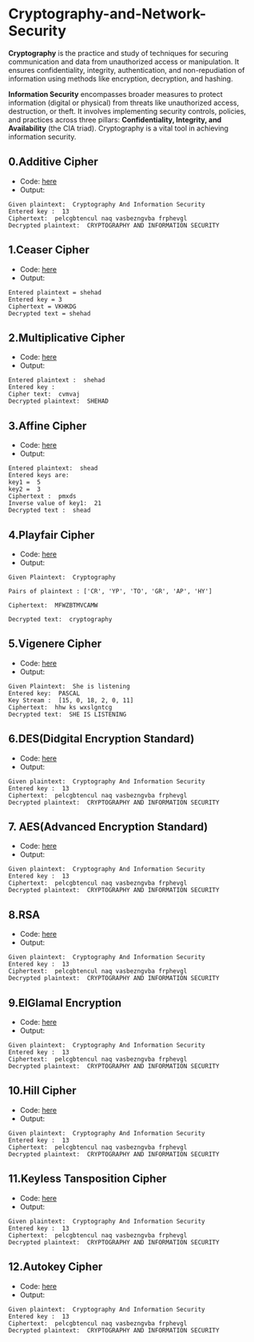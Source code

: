 # Cryptography-and-Network-Security

**Cryptography** is the practice and study of techniques for securing communication and data from unauthorized access or manipulation. It ensures confidentiality, integrity, authentication, and non-repudiation of information using methods like encryption, decryption, and hashing.

**Information Security** encompasses broader measures to protect information (digital or physical) from threats like unauthorized access, destruction, or theft. It involves implementing security controls, policies, and practices across three pillars: **Confidentiality, Integrity, and Availability** (the CIA triad). Cryptography is a vital tool in achieving information security.

## 0.Additive Cipher
- Code: [here](https://github.com/shehad-404/Cryptography-and-Information-Security/blob/main/0.Additive_Cipher.ipynb)
- Output:
```
Given plaintext:  Cryptography And Information Security
Entered key :  13
Ciphertext:  pelcgbtencul naq vasbezngvba frphevgl
Decrypted plaintext:  CRYPTOGRAPHY AND INFORMATION SECURITY
```

## 1.Ceaser Cipher
- Code: [here](https://github.com/shehad-404/Cryptography-and-Information-Security/blob/main/1.Ceaser.ipynb)
- Output:
```
Entered plaintext = shehad
Entered key = 3
Ciphertext = VKHKDG
Decrypted text = shehad
```
## 2.Multiplicative Cipher
- Code: [here](https://github.com/shehad-404/Cryptography-and-Information-Security/blob/main/2.Multiplicative_Cipher.ipynb)
- Output:
```
Entered plaintext :  shehad
Entered key : 
Cipher text:  cvmvaj
Decrypted plaintext:  SHEHAD
```
## 3.Affine Cipher
- Code: [here](https://github.com/shehad-404/Cryptography-and-Information-Security/blob/main/3.Affine_Cipher.ipynb)
- Output:
```
Entered plaintext:  shead
Entered keys are: 
key1 =  5 
key2 =  3
Ciphertext :  pmxds
Inverse value of key1:  21
Decrypted text :  shead
```
## 4.Playfair Cipher
- Code: [here](https://github.com/shehad-404/Cryptography-and-Information-Security/blob/main/4.Playfair_Cipher.ipynb)
- Output:
```
Given Plaintext:  Cryptography
```
```
Pairs of plaintext : ['CR', 'YP', 'TO', 'GR', 'AP', 'HY']
```
```
Ciphertext:  MFWZBTMVCAMW
```
```
Decrypted text:  cryptography
```
## 5.Vigenere Cipher
- Code: [here](https://github.com/shehad-404/Cryptography-and-Information-Security/blob/main/5.Vigenere_Cipher.ipynb)
- Output:
```
Given Plaintext:  She is listening
Entered key:  PASCAL
Key Stream :  [15, 0, 18, 2, 0, 11]
Ciphertext:  hhw ks wxslgntcg
Decrypted text:  SHE IS LISTENING
```
## 6.DES(Didgital Encryption Standard)
- Code: [here](https://github.com/shehad-404/Cryptography-and-Information-Security/blob/main/6.DES.ipynb)
- Output:
```
Given plaintext:  Cryptography And Information Security
Entered key :  13
Ciphertext:  pelcgbtencul naq vasbezngvba frphevgl
Decrypted plaintext:  CRYPTOGRAPHY AND INFORMATION SECURITY
```
## 7. AES(Advanced Encryption Standard)
- Code: [here](https://github.com/shehad-404/Cryptography-and-Information-Security/blob/main/0.Additive_Cipher.ipynb)
- Output:
```
Given plaintext:  Cryptography And Information Security
Entered key :  13
Ciphertext:  pelcgbtencul naq vasbezngvba frphevgl
Decrypted plaintext:  CRYPTOGRAPHY AND INFORMATION SECURITY
```
## 8.RSA
- Code: [here](https://github.com/shehad-404/Cryptography-and-Information-Security/blob/main/0.Additive_Cipher.ipynb)
- Output:
```
Given plaintext:  Cryptography And Information Security
Entered key :  13
Ciphertext:  pelcgbtencul naq vasbezngvba frphevgl
Decrypted plaintext:  CRYPTOGRAPHY AND INFORMATION SECURITY
```
## 9.ElGlamal Encryption 
- Code: [here](https://github.com/shehad-404/Cryptography-and-Information-Security/blob/main/0.Additive_Cipher.ipynb)
- Output:
```
Given plaintext:  Cryptography And Information Security
Entered key :  13
Ciphertext:  pelcgbtencul naq vasbezngvba frphevgl
Decrypted plaintext:  CRYPTOGRAPHY AND INFORMATION SECURITY
```
## 10.Hill Cipher
- Code: [here](https://github.com/shehad-404/Cryptography-and-Information-Security/blob/main/0.Additive_Cipher.ipynb)
- Output:
```
Given plaintext:  Cryptography And Information Security
Entered key :  13
Ciphertext:  pelcgbtencul naq vasbezngvba frphevgl
Decrypted plaintext:  CRYPTOGRAPHY AND INFORMATION SECURITY
```
## 11.Keyless Tansposition Cipher
- Code: [here](https://github.com/shehad-404/Cryptography-and-Information-Security/blob/main/0.Additive_Cipher.ipynb)
- Output:
```
Given plaintext:  Cryptography And Information Security
Entered key :  13
Ciphertext:  pelcgbtencul naq vasbezngvba frphevgl
Decrypted plaintext:  CRYPTOGRAPHY AND INFORMATION SECURITY
```
## 12.Autokey Cipher
- Code: [here](https://github.com/shehad-404/Cryptography-and-Information-Security/blob/main/0.Additive_Cipher.ipynb)
- Output:
```
Given plaintext:  Cryptography And Information Security
Entered key :  13
Ciphertext:  pelcgbtencul naq vasbezngvba frphevgl
Decrypted plaintext:  CRYPTOGRAPHY AND INFORMATION SECURITY
```
